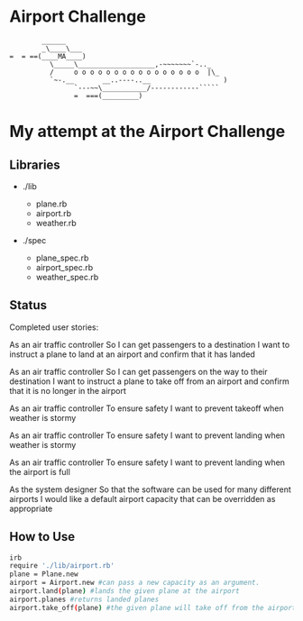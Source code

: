 Airport Challenge
=================

```
        ______
        _\____\___
=  = ==(____MA____)
          \_____\___________________,-~~~~~~~`-.._
          /     o o o o o o o o o o o o o o o o  |\_
          `~-.__       __..----..__                  )
                `---~~\___________/------------`````
                =  ===(_________)

```

# My attempt at the Airport Challenge #

## Libraries ##

* ./lib
    * plane.rb
    * airport.rb
    * weather.rb
* ./spec

    * plane_spec.rb
    * airport_spec.rb
    * weather_spec.rb

## Status ##

Completed user stories:

  As an air traffic controller
  So I can get passengers to a destination
  I want to instruct a plane to land at an airport and confirm that it has landed

  As an air traffic controller
  So I can get passengers on the way to their destination
  I want to instruct a plane to take off from an airport and confirm that it is no longer in the airport

  As an air traffic controller
  To ensure safety
  I want to prevent takeoff when weather is stormy

  As an air traffic controller
  To ensure safety
  I want to prevent landing when weather is stormy

  As an air traffic controller
  To ensure safety
  I want to prevent landing when the airport is full

  As the system designer
  So that the software can be used for many different airports
  I would like a default airport capacity that can be overridden as appropriate

## How to Use ##

```sh
irb
require './lib/airport.rb'
plane = Plane.new
airport = Airport.new #can pass a new capacity as an argument.
airport.land(plane) #lands the given plane at the airport
airport.planes #returns landed planes
airport.take_off(plane) #the given plane will take off from the airport.
```

